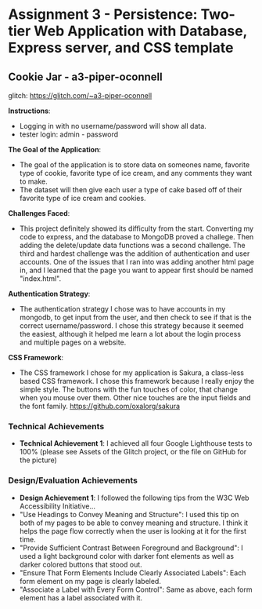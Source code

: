 Assignment 3 - Persistence: Two-tier Web Application with Database, Express server, and CSS template
=== 

## Cookie Jar - a3-piper-oconnell

glitch: https://glitch.com/~a3-piper-oconnell

**Instructions**:
- Logging in with no username/password will show all data.
- tester login: admin - password

**The Goal of the Application**:
- The goal of the application is to store data on someones name, favorite type of cookie, favorite type of ice cream, and any comments they want to make.
- The dataset will then give each user a type of cake based off of their favorite type of ice cream and cookies.

**Challenges Faced**:
- This project definitely showed its difficulty from the start. Converting my code to express, and the database to MongoDB proved a challege. Then adding the delete/update data functions was a second challenge. The third and hardest challenge was the addition of authentication and user accounts. One of the issues that I ran into was adding another html page in, and I learned that the page you want to appear first should be named "index.html".

**Authentication Strategy**:
- The authentication strategy I chose was to have accounts in my mongodb, to get input from the user, and then check to see if that is the correct username/password. I chose this strategy because it seemed the easiest, although it helped me learn a lot about the login process and multiple pages on a website.

**CSS Framework**:
- The CSS framework I chose for my application is Sakura, a class-less based CSS framework. I chose this framework because I really enjoy the simple style. The buttons with the fun touches of color, that change when you mouse over them. Other nice touches are the input fields and the font family.
  https://github.com/oxalorg/sakura

### Technical Achievements

- **Technical Achievement 1**: I achieved all four Google Lighthouse tests to 100% (please see Assets of the Glitch project, or the file on GitHub for the picture)

### Design/Evaluation Achievements
- **Design Achievement 1**: I followed the following tips from the W3C Web Accessibility Initiative...
- "Use Headings to Convey Meaning and Structure": I used this tip on both of my pages to be able to convey meaning and structure. I think it helps the page flow correctly when the user is looking at it for the first time.
- "Provide Sufficient Contrast Between Foreground and Background": I used a light background color with darker font elements as well as darker colored buttons that stood out.
- "Ensure That Form Elements Include Clearly Associated Labels": Each form element on my page is clearly labeled.
- "Associate a Label with Every Form Control": Same as above, each form element has a label associated with it. 
